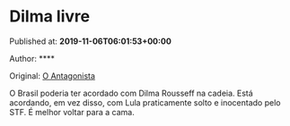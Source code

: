 
# Dilma livre

Published at: **2019-11-06T06:01:53+00:00**

Author: ****

Original: [O Antagonista](https://www.oantagonista.com/brasil/dilma-livre-2/)

O Brasil poderia ter acordado com Dilma Rousseff na cadeia.
Está acordando, em vez disso, com Lula praticamente solto e inocentado pelo STF.
É melhor voltar para a cama.
